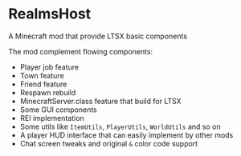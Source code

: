 # RealmsHost
A Minecraft mod that provide LTSX basic components

The mod complement flowing components:

- Player job feature
- Town feature
- Friend feature
- Respawn rebuild
- MinecraftServer.class feature that build for LTSX
- Some GUI components
- REI implementation
- Some utils like `ItemUtils`, `PlayerUtils`, `WorldUtils` and so on
- A player HUD interface that can easily implement by other mods
- Chat screen tweaks and original `&` color code support
